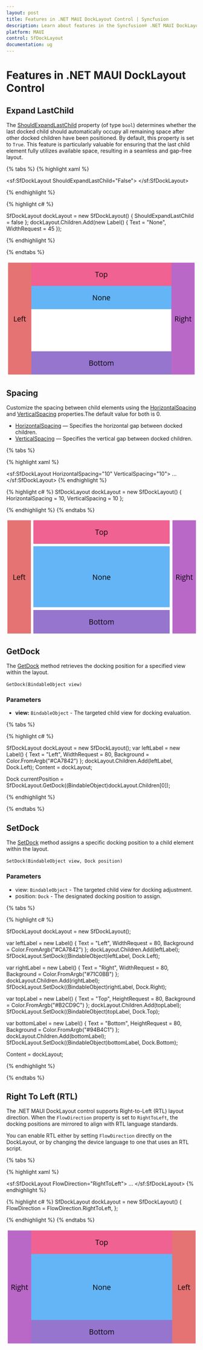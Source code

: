 ```yaml
---
layout: post
title: Features in .NET MAUI DockLayout Control | Syncfusion
description: Learn about features in the Syncfusion® .NET MAUI DockLayout (SfDockLayout) control, including spacing and child expansion behavior.
platform: MAUI
control: SfDockLayout
documentation: ug
---
```


# Features in .NET MAUI DockLayout Control

## Expand LastChild
The [ShouldExpandLastChild](https://help.syncfusion.com/cr/maui/Syncfusion.Maui.Core.SfDockLayout.html#Syncfusion_Maui_Core_SfDockLayout_ShouldExpandLastChild) property (of type `bool`) determines whether the last docked child should automatically occupy all remaining space after other docked children have been positioned. By default, this property is set to `True`. This feature is particularly valuable for ensuring that the last child element fully utilizes available space, resulting in a seamless and gap-free layout.

{% tabs %}
{% highlight xaml %}

<sf:SfDockLayout ShouldExpandLastChild="False">
    <!-- Since ShouldExpandLastChild is False, the last child's size must be defined explicitly -->
    <Label Text="None" HeightRequest="45"/>
</sf:SfDockLayout>

{% endhighlight %}

{% highlight c# %}

SfDockLayout dockLayout = new SfDockLayout() { ShouldExpandLastChild = false };
dockLayout.Children.Add(new Label() { Text = "None", WidthRequest = 45 });

{% endhighlight %}

{% endtabs %}

![.NET MAUI DockLayout Last Child not Expanded](DockLayout-Images/maui-docklayout-lastchild-alignment.png)

## Spacing
Customize the spacing between child elements using the [HorizontalSpacing](https://help.syncfusion.com/cr/maui/Syncfusion.Maui.Core.SfDockLayout.html#Syncfusion_Maui_Core_SfDockLayout_HorizontalSpacing) and [VerticalSpacing](https://help.syncfusion.com/cr/maui/Syncfusion.Maui.Core.SfDockLayout.html#Syncfusion_Maui_Core_SfDockLayout_VerticalSpacing) properties.The default value for both is 0.

* [HorizontalSpacing](https://help.syncfusion.com/cr/maui/Syncfusion.Maui.Core.SfDockLayout.html#Syncfusion_Maui_Core_SfDockLayout_HorizontalSpacing) —  Specifies the horizontal gap between docked children.
* [VerticalSpacing](https://help.syncfusion.com/cr/maui/Syncfusion.Maui.Core.SfDockLayout.html#Syncfusion_Maui_Core_SfDockLayout_VerticalSpacing) — Specifies the vertical  gap between docked children.


{% tabs %}

{% highlight xaml %}

<sf:SfDockLayout HorizontalSpacing="10" VerticalSpacing="10">
    ...
</sf:SfDockLayout>
 {% endhighlight %}

{% highlight c# %}
SfDockLayout dockLayout = new SfDockLayout() 
{ 
    HorizontalSpacing = 10, VerticalSpacing = 10
};

{% endhighlight %}
{% endtabs %}


![Output of DockLayout with Spacing](DockLayout-Images/maui-docklayout-spacing.png)

## GetDock
The [GetDock](https://help.syncfusion.com/cr/maui/Syncfusion.Maui.Core.SfDockLayout.html#Syncfusion_Maui_Core_SfDockLayout_GetDock_Microsoft_Maui_Controls_BindableObject_) method retrieves the docking position for a specified view within the layout.

`GetDock(BindableObject view)`

### Parameters
- **view:** `BindableObject` - The targeted child view for docking evaluation.

{% tabs %}

{% highlight c# %}

SfDockLayout dockLayout = new SfDockLayout();
var leftLabel = new Label() { Text = "Left", WidthRequest = 80, Background = Color.FromArgb("#CA7842") };
dockLayout.Children.Add(leftLabel, Dock.Left);
Content = dockLayout;

Dock currentPosition = SfDockLayout.GetDock((BindableObject)dockLayout.Children[0]);

{% endhighlight %}

{% endtabs %}

## SetDock
The [SetDock](https://help.syncfusion.com/cr/maui/Syncfusion.Maui.Core.SfDockLayout.html#Syncfusion_Maui_Core_SfDockLayout_SetDock_Microsoft_Maui_Controls_BindableObject_Syncfusion_Maui_Core_Dock_) method assigns a specific docking position to a child element within the layout.

`SetDock(BindableObject view, Dock position)`

### Parameters
* view: `BindableObject` - The targeted child view for docking adjustment.
* position: `Dock` - The designated docking position to assign.

{% tabs %}

{% highlight c# %}

SfDockLayout dockLayout = new SfDockLayout();

var leftLabel = new Label() { Text = "Left", WidthRequest = 80, Background = Color.FromArgb("#CA7842") };
dockLayout.Children.Add(leftLabel);
SfDockLayout.SetDock((BindableObject)leftLabel, Dock.Left);

var rightLabel = new Label() { Text = "Right", WidthRequest = 80, Background = Color.FromArgb("#71C0BB") };
dockLayout.Children.Add(rightLabel);
SfDockLayout.SetDock((BindableObject)rightLabel, Dock.Right);

var topLabel = new Label() { Text = "Top", HeightRequest = 80, Background = Color.FromArgb("#B2CD9C") };
dockLayout.Children.Add(topLabel);
SfDockLayout.SetDock((BindableObject)topLabel, Dock.Top);

var bottomLabel = new Label() { Text = "Bottom", HeightRequest = 80, Background = Color.FromArgb("#94B4C1") };
dockLayout.Children.Add(bottomLabel);
SfDockLayout.SetDock((BindableObject)bottomLabel, Dock.Bottom);

Content = dockLayout;

{% endhighlight %}

{% endtabs %}

## Right To Left (RTL)

The .NET MAUI DockLayout control supports Right-to-Left (RTL) layout direction. When the `FlowDirection` property is set to `RightToLeft`, the docking positions are mirrored to align with RTL language standards.

You can enable RTL either by setting `FlowDirection` directly on the DockLayout, or by changing the device language to one that uses an RTL script.

{% tabs %}

{% highlight xaml %}

<sf:SfDockLayout FlowDirection="RightToLeft">
...
</sf:SfDockLayout>
{% endhighlight %}

{% highlight c# %}
SfDockLayout dockLayout = new SfDockLayout()
{
    FlowDirection = FlowDirection.RightToLeft,
};

{% endhighlight %}
{% endtabs %}

![.NET MAUI Docklayout with RTL support](DockLayout-Images/maui-docklayout-right-to-left.png)
